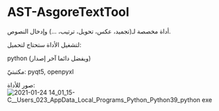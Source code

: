 # AST-AsgoreTextTool
أداة مخصصة لـ(تجميد، عكس، تحويل، ترتيب، ...) وإدخال النصوص.


لتشغيل الأداة ستحتاج لتحميل:

python (ويفضل دائما آخر إصدار)

مكتبتيّ: pyqt5, openpyxl


صور للأداة:
![2021-01-24 14_01_15-C__Users_023_AppData_Local_Programs_Python_Python39_python exe](https://user-images.githubusercontent.com/52295461/105629611-b01abd80-5e4c-11eb-860b-0244bddf54e5.png)
